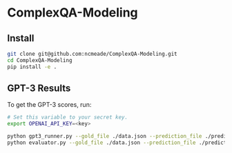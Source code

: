 # ComplexQA-Modeling
## Install
```bash
git clone git@github.com:ncmeade/ComplexQA-Modeling.git
cd ComplexQA-Modeling
pip install -e .
```

## GPT-3 Results
To get the GPT-3 scores, run:
```bash
# Set this variable to your secret key.
export OPENAI_API_KEY=<key>

python gpt3_runner.py --gold_file ./data.json --prediction_file ./prediction.json
python evaluator.py --gold_file ./data.json --prediction_file ./prediction.json
```
